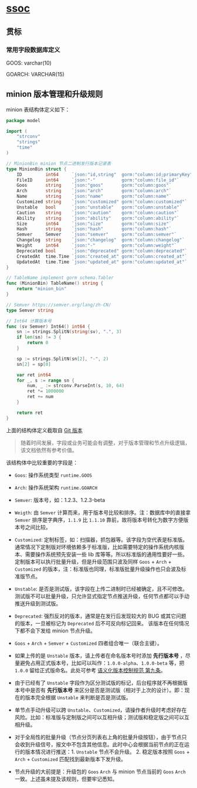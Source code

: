 # [ssoc](https://github.com/vela-ssoc)

## 贯标

### 常用字段数据库定义

GOOS: varchar(10)

GOARCH: VARCHAR(15)

## minion 版本管理和升级规则

minion 表结构体定义如下：

```go
package model

import (
	"strconv"
	"strings"
	"time"
)

// MinionBin minion 节点二进制发行版本记录表
type MinionBin struct {
	ID         int64     `json:"id,string"  gorm:"column:id;primaryKey"` // 表 ID
	FileID     int64     `json:"-"          gorm:"column:file_id"`       // 关联文件表 ID
	Goos       string    `json:"goos"       gorm:"column:goos"`          // 操作系统
	Arch       string    `json:"arch"       gorm:"column:arch"`          // 系统架构
	Name       string    `json:"name"       gorm:"column:name"`          // 文件名称
	Customized string    `json:"customized" gorm:"column:customized"`    // 定制版标记
	Unstable   bool      `json:"unstable"   gorm:"column:unstable"`      // 不稳定版本，内测版本
	Caution    string    `json:"caution"    gorm:"column:caution"`       // 注意事项
	Ability    string    `json:"ability"    gorm:"column:ability"`       // 功能说明
	Size       int64     `json:"size"       gorm:"column:size"`          // 文件大小
	Hash       string    `json:"hash"       gorm:"column:hash"`          // 文件哈希
	Semver     Semver    `json:"semver"     gorm:"column:semver"`        // 版本号
	Changelog  string    `json:"changelog"  gorm:"column:changelog"`     // 更新日志
	Weight     int64     `json:"-"          gorm:"column:weight"`        // 版本号权重，用于比较版本号大小
	Deprecated bool      `json:"deprecated" gorm:"column:deprecated"`    // 是否已过期
	CreatedAt  time.Time `json:"created_at" gorm:"column:created_at"`
	UpdatedAt  time.Time `json:"updated_at" gorm:"column:updated_at"`
}

// TableName implement gorm schema.Tabler
func (MinionBin) TableName() string {
	return "minion_bin"
}

// Semver https://semver.org/lang/zh-CN/
type Semver string

// Int64 计算版本号
func (sv Semver) Int64() int64 {
	sn := strings.SplitN(string(sv), ".", 3)
	if len(sn) != 3 {
		return 0
	}

	sp := strings.SplitN(sn[2], "-", 2)
	sn[2] = sp[0]

	var ret int64
	for _, s := range sn {
		num, _ := strconv.ParseInt(s, 10, 64)
		ret *= 1000000
		ret += num
	}

	return ret
}
```

上面的结构体定义截取自 [Git 版本](https://github.com/vela-ssoc/ssoc-common-mb/blob/4181ff7335550131dc7cff52a22652bb2469d17e/dal/model/minion_bin.go)

> 随着时间发展，字段或业务可能会有调整，对于版本管理和节点升级逻辑，该文档依然有参考价值。

该结构体中比较重要的字段是：

- `Goos`: 操作系统类型 `runtime.GOOS`

- `Arch`: 操作系统架构 `runtime.GOARCH`

- `Semver`: 版本号，如：1.2.3、1.2.3-beta

- `Weigth`: 由 `Semver` 计算而来，用于版本号比较和排序。注：数据库中的直接拿 `Semver` 排序是字典序，`1.1.9` 比 `1.1.10`
  靠前，故将版本号转化为数字方便版本号之间比较。

- `Customized`: 定制标签，如：扫描器，抓包器等。该字段为空代表是标准版。通常情况下定制版对环境依赖多于标准版，比如需要特定的操作系统内核版本、需要操作系统预先安装一些
  lib 库等等。所以标准版的通用性要好一些。定制版本可以执行批量升级，但是升级范围只波及同样 `Goos` + `Arch` + `Customized`
  的版本，注：标准版也同理，标准版批量升级操作也只会波及标准版节点。

- `Unstable`: 是否是测试版，该字段在上传二进制时已经被确定，且不可修改。测试版不可以批量升级，只允许显式指定节点推送升级，任何节点都可以手动推送升级到测试版。

- `Deprecated`: 强烈反对的版本，通常是在发行后发现较大的 BUG 或其它问题的版本，一旦被标记为 `Deprecated` 后不可反向标记回来。
  该版本在任何情况下都不会下发给 minion 节点升级。

- `Goos` + `Arch` + `Semver` + `Customized` 四者组合唯一（联合主键）。

- 如果上传的是 `Unstable` 版本，请上传者在命名版本号时添加 __先行版本号__
  ，尽量避免占用正式版本号，比如可以叫作：`1.0.0-alpha`、`1.0.0-beta` 等，把 `1.0.0`
  留给正式版命名。此处可参考 [语义化版本控制规范 第九条](https://semver.org/lang/zh-CN/#spec-item-9)。

- 由于已经有了 `Unstable` 字段作为区分测试版的标记，后台程序就不再根据版本号中是否有 __先行版本号__
  来区分是否是测试版（相对于上次的设计）。即：现在的版本完全根据 `Unstable` 来判断是否是测试版。

- 单节点手动升级可以跨 `Unstable`、`Customized`，请操作者升级时考虑好存在风险。比如：标准版与定制版之间可以互相升级；测试版和稳定版之间可以互相升级。

- 对于全局性的批量升级（节点分页列表右上角的批量升级按钮），由于节点只会收到升级信号，报文中不包含其他信息。此时中心会根据当前节点的正在运行的版本情况进行推送：1. `Unstable` 节点不会升级。 2. 稳定版本按照 `Goos` + `Arch` + `Customized` 匹配找到最新版本下发升级。

- 节点升级的大前提是：升级包的 `Goos` `Arch` 与 minion 节点当前的 `Goos` `Arch` 一致。上述虽未提及该规则，但要牢记悉知。